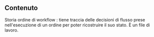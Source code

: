 ## Contenuto
Storia ordine di workflow :  tiene traccia delle decisioni di flusso prese nell'esecuzione di un ordine per poter ricostruire il suo stato.
È un file di lavoro.
